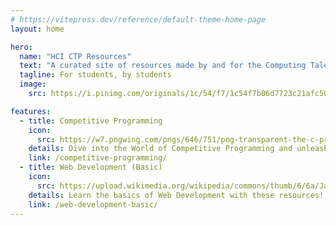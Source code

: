 ```yaml
---
# https://vitepress.dev/reference/default-theme-home-page
layout: home

hero:
  name: "HCI CTP Resources"
  text: "A curated site of resources made by and for the Computing Talent Programme (and EC³)"
  tagline: For students, by students
  image:
    src: https://i.pinimg.com/originals/1c/54/f7/1c54f7b06d7723c21afc5035bf88a5ef.png

features:
  - title: Competitive Programming
    icon:
      src: https://w7.pngwing.com/pngs/646/751/png-transparent-the-c-programming-language-computer-programming-programmer-others-blue-class-logo-thumbnail.png
    details: Dive into the World of Competitive Programming and unleash your coding prowess with these resources!
    link: /competitive-programming/
  - title: Web Development (Basic)
    icon:
      src: https://upload.wikimedia.org/wikipedia/commons/thumb/6/6a/JavaScript-logo.png/800px-JavaScript-logo.png
    details: Learn the basics of Web Development with these resources!
    link: /web-development-basic/
---
```

